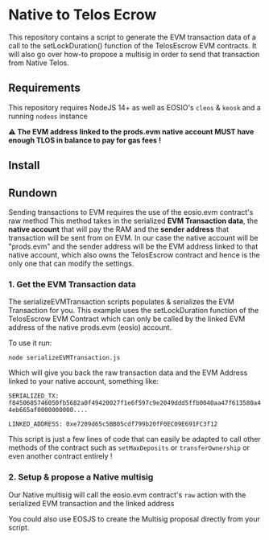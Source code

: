 # Native to Telos Ecrow

This repository contains a script to generate the EVM transaction data of a call to the setLockDuration() function of the TelosEscrow EVM contracts.
It will also go over how-to propose a multisig in order to send that transaction from Native Telos.

## Requirements

This repository requires NodeJS 14+ as well as EOSIO's `cleos` & `keosk` and a running `nodeos` instance

**⚠️ The EVM address linked to the prods.evm native account MUST have enough TLOS in balance to pay for gas fees !**

## Install


## Rundown

Sending transactions to EVM requires the use of the eosio.evm contract's raw method
This method takes in the serialized **EVM Transaction data**, the **native account** that will pay the RAM and the **sender address** that transaction will be sent from on EVM.
In our case the native account will be "prods.evm" and the sender address will be the EVM address linked to that native account, which also owns the TelosEscrow contract and hence is the only one that can modify the settings.

### 1. Get the EVM Transaction data

The serializeEVMTransaction scripts populates & serializes the EVM Transaction for you. This example uses the setLockDuration function of the TelosEscrow EVM Contract which can only be called by the linked EVM address of the native prods.evm (eosio) account.


To use it run:

`node serializeEVMTransaction.js`

Which will give you back the raw transaction data and the EVM Address linked to your native account, something like:

```SERIALIZED_TX: f8450685746050fb5682a0f49420027f1e6f597c9e2049ddd5ffb0040aa47f613580a44eb665af0000000000....```

```LINKED_ADDRESS: 0xe7209d65c5BB05cdf799b20fF0EC09E691FC3f12```

This script is just a few lines of code that can easily be adapted to call other methods of the contract such as `setMaxDeposits` or `transferOwnership` or even another contract entirely ! 

### 2. Setup & propose a Native multisig

Our Native multisig will call the eosio.evm contract's `raw` action with the serialized EVM transaction and the linked address

You could also use EOSJS to create the Multisig proposal directly from your script.

